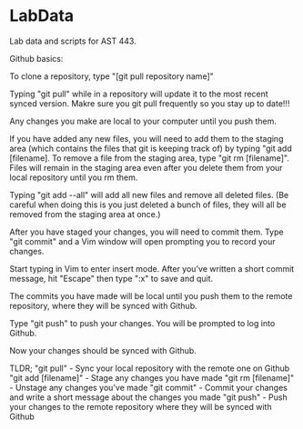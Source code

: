 # LabData

Lab data and scripts for AST 443.

Github basics:

To clone a repository, type "[git pull repository name]"

Typing "git pull" while in a repository will update it to the most recent synced version. Makre sure you git pull frequently so you stay up to date!!!

Any changes you make are local to your computer until you push them.

If you have added any new files, you will need to add them to the staging area (which contains the files that git is keeping track of) by typing "git add [filename]. To remove a file from the staging area, type "git rm [filename]". Files will remain in the staging area even after you delete them from your local repository until you rm them.

Typing "git add --all" will add all new files and remove all deleted files. (Be careful when doing this is you just deleted a bunch of files, they will all be removed from the staging area at once.)

After you have staged your changes, you will need to commit them. Type "git commit" and a Vim window will open prompting you to record your changes.

Start typing in Vim to enter insert mode. After you've written a short commit message, hit "Escape" then type ":x" to save and quit.

The commits you have made will be local until you push them to the remote repository, where they will be synced with Github.

Type "git push" to push your changes. You will be prompted to log into Github.

Now your changes should be synced with Github.


TLDR;
"git pull" - Sync your local repository with the remote one on Github
"git add [filename]" - Stage any changes you have made
"git rm [filename]" - Unstage any changes you've made
"git commit" - Commit your changes and write a short message about the changes you made
"git push" - Push your changes to the remote repository where they will be synced with Github